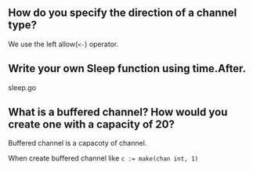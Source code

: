 ## How do you specify the direction of a channel type?

We use the left allow(`<-`) operator.

## Write your own Sleep function using time.After.

sleep.go

## What is a buffered channel? How would you create one with a capacity of 20?

Buffered channel is a capacoty of channel.

When create buffered channel like `c := make(chan int, 1)`